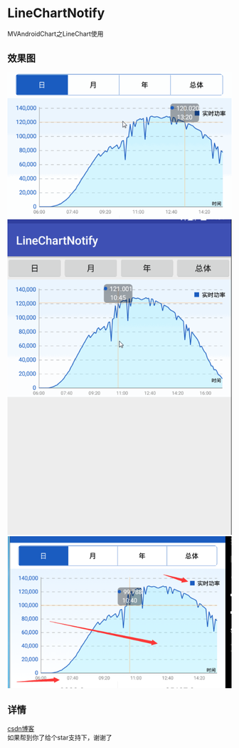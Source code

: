 # LineChartNotify
MVAndroidChart之LineChart使用
## 效果图
![](https://github.com/GuoZhaoHui628/LineChartNotify/raw/master/chart1.gif)
![](https://github.com/GuoZhaoHui628/LineChartNotify/raw/master/chart2.gif)
![](https://github.com/GuoZhaoHui628/LineChartNotify/raw/master/QQ截图20171028153815.png)
## 详情
[csdn博客](http://blog.csdn.net/guozhaohui628/article/details/78379592)
<br/>
如果帮到你了给个star支持下，谢谢了
